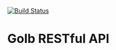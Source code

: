 [![Build Status](https://travis-ci.org/ippei-tanaka/golb-rest-api.svg?branch=master)](https://travis-ci.org/ippei-tanaka/simple-odm)

# Golb RESTful API
